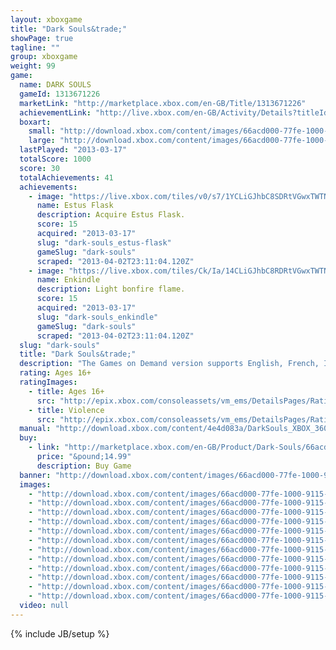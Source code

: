 ```yaml
---
layout: xboxgame
title: "Dark Souls&trade;"
showPage: true
tagline: ""
group: xboxgame
weight: 99
game: 
  name: DARK SOULS
  gameId: 1313671226
  marketLink: "http://marketplace.xbox.com/en-GB/Title/1313671226"
  achievementLink: "http://live.xbox.com/en-GB/Activity/Details?titleId=1313671226"
  boxart: 
    small: "http://download.xbox.com/content/images/66acd000-77fe-1000-9115-d8024e4d083a/1033/boxartsm.jpg"
    large: "http://download.xbox.com/content/images/66acd000-77fe-1000-9115-d8024e4d083a/1033/boxartlg.jpg"
  lastPlayed: "2013-03-17"
  totalScore: 1000
  score: 30
  totalAchievements: 41
  achievements: 
    - image: "https://live.xbox.com/tiles/v0/s7/1YCLiGJhbC8SDRtVGwxTWTNhL2FjaC8wLzdmAAAAAOfn5-oUS6M=.jpg"
      name: Estus Flask
      description: Acquire Estus Flask.
      score: 15
      acquired: "2013-03-17"
      slug: "dark-souls_estus-flask"
      gameSlug: "dark-souls"
      scraped: "2013-04-02T23:11:04.120Z"
    - image: "https://live.xbox.com/tiles/Ck/Ia/14CLiGJhbC8RDRtVGwxTWTNhL2FjaC8wLzdlAAAAAOfn5-g1QhY=.jpg"
      name: Enkindle
      description: Light bonfire flame.
      score: 15
      acquired: "2013-03-17"
      slug: "dark-souls_enkindle"
      gameSlug: "dark-souls"
      scraped: "2013-04-02T23:11:04.120Z"
  slug: "dark-souls"
  title: "Dark Souls&trade;"
  description: "The Games on Demand version supports English, French, Italian, German, Spanish.  Download the manual for this game by locating the game on http://marketplace.xbox.com and selecting &ldquo;See Game Manual&quot;.  Dark Souls is an action RPG (role playing game) set in a rich, dark fantasy universe. Tense dungeon crawling, fearsome enemy encounters and groundbreaking online features combine for a truly unique RPG experience. Dark Souls breaks down barriers with a seamless world design that encourages exploration and fosters an adaptable gameplay experience. The unerring foundation of challenge and reward will engulf you and offer an unparalleled sense of achievement."
  rating: Ages 16+
  ratingImages: 
    - title: Ages 16+
      src: "http://epix.xbox.com/consoleassets/vm_ems/DetailsPages/RatingSystemID/14/default/Values/14004.png"
    - title: Violence
      src: "http://epix.xbox.com/consoleassets/vm_ems/DetailsPages/RatingSystemID/14/default/Descriptors/14005.png"
  manual: "http://download.xbox.com/content/4e4d083a/DarkSouls_XBOX_360_Manual_GB.pdf"
  buy: 
    - link: "http://marketplace.xbox.com/en-GB/Product/Dark-Souls/66acd000-77fe-1000-9115-d8024e4d083a?purchase=1&amp;DownloadType=Game"
      price: "&pound;14.99"
      description: Buy Game
  banner: "http://download.xbox.com/content/images/66acd000-77fe-1000-9115-d8024e4d083a/1033/banner.png"
  images: 
    - "http://download.xbox.com/content/images/66acd000-77fe-1000-9115-d8024e4d083a/1033/screenlg1.jpg"
    - "http://download.xbox.com/content/images/66acd000-77fe-1000-9115-d8024e4d083a/1033/screenlg2.jpg"
    - "http://download.xbox.com/content/images/66acd000-77fe-1000-9115-d8024e4d083a/1033/screenlg3.jpg"
    - "http://download.xbox.com/content/images/66acd000-77fe-1000-9115-d8024e4d083a/1033/screenlg4.jpg"
    - "http://download.xbox.com/content/images/66acd000-77fe-1000-9115-d8024e4d083a/1033/screenlg5.jpg"
    - "http://download.xbox.com/content/images/66acd000-77fe-1000-9115-d8024e4d083a/1033/screenlg6.jpg"
    - "http://download.xbox.com/content/images/66acd000-77fe-1000-9115-d8024e4d083a/1033/screenlg7.jpg"
    - "http://download.xbox.com/content/images/66acd000-77fe-1000-9115-d8024e4d083a/1033/screenlg8.jpg"
    - "http://download.xbox.com/content/images/66acd000-77fe-1000-9115-d8024e4d083a/1033/screenlg9.jpg"
    - "http://download.xbox.com/content/images/66acd000-77fe-1000-9115-d8024e4d083a/1033/screenlg10.jpg"
    - "http://download.xbox.com/content/images/66acd000-77fe-1000-9115-d8024e4d083a/1033/screenlg11.jpg"
    - "http://download.xbox.com/content/images/66acd000-77fe-1000-9115-d8024e4d083a/1033/screenlg12.jpg"
  video: null
---
```

{% include JB/setup %}